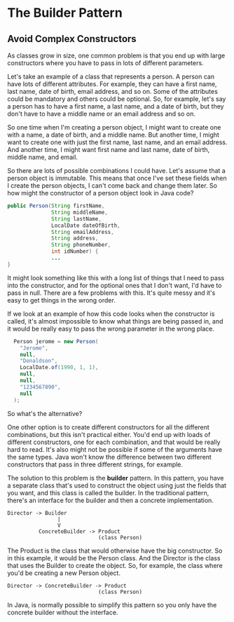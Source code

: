 # The Builder Pattern

## Avoid Complex Constructors
As classes grow in size, one common problem is that you end up with large constructors where you have to pass in lots of different parameters. 

Let's take an example of a class that represents a person. A person can have lots of different attributes. For example, they can have a first name, last name, date of birth, email address, and so on. Some of the attributes could be mandatory and others could be optional. So, for example, let's say a person has to have a first name, a last name, and a date of birth, but they don't have to have a middle name or an email address and so on. 

So one time when I'm creating a person object, I might want to create one with a name, a date of birth, and a middle name. But another time, I might want to create one with just the first name, last name, and an email address. And another time, I might want first name and last name, date of birth, middle name, and email. 

So there are lots of possible combinations I could have. Let's assume that a person object is immutable. This means that once I've set these fields when I create the person objects, I can't come back and change them later. So how might the constructor of a person object look in Java code? 

```JAVA
public Person(String firstName,
              String middleName,
              String lastName,
              LocalDate dateOfBirth,
              String emailAddress,
              String address,
              String phoneNumber,
              int idNumber) {
              ...
}
```

It might look something like this with a long list of things that I need to pass into the constructor, and for the optional ones that I don't want, I'd have to pass in null. There are a few problems with this. It's quite messy and it's easy to get things in the wrong order.

If we look at an example of how this code looks when the constructor is called, it's almost impossible to know what things are being passed in, and it would be really easy to pass the wrong parameter in the wrong place. 

```JAVA
  Person jerome = new Person(
    "Jerome",
    null,
    "Donaldson",
    LocalDate.of(1990, 1, 1),
    null,
    null,
    "1234567890",
    null
  );
```

So what's the alternative? 

One other option is to create different constructors for all the different combinations, but this isn't practical either. You'd end up with loads of different constructors, one for each combination, and that would be really hard to read. It's also might not be possible if some of the arguments have the same types. Java won't know the difference between two different constructors that pass in three different strings, for example. 


The solution to this problem is the __builder__ pattern. In this pattern, you have a separate class that's used to construct the object using just the fields that you want, and this class is called the builder. In the traditional pattern, there's an interface for the builder and then a concrete implementation. 

```
Director -> Builder
                |
                V
          ConcreteBuilder -> Product
                             (class Person)
```

The Product is the class that would otherwise have the big constructor. So in this example, it would be the Person class. And the Director is the class that uses the Builder to create the object. So, for example, the class where you'd be creating a new Person object. 

```
Director -> ConcreteBuilder -> Product
                             (class Person)
```

In Java, is normally possible to simplify this pattern so you only have the concrete builder without the interface.
